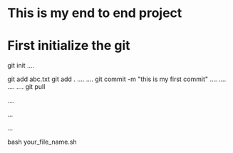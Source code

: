 # This is my end to end project
# First initialize the git
git init
....

git add abc.txt
git add .
....
....
git commit -m "this is my first commit"
....
....
....
....
git pull

....


...


...

bash your_file_name.sh

